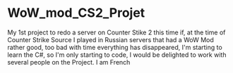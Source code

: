 # WoW_mod_CS2_Projet
My 1st project to redo a server on Counter Stike 2 this time if, at the time of Counter Strike Source I played in Russian servers that had a WoW Mod rather good, too bad with time everything has disappeared, I'm starting to learn the C#, so I'm only starting to code, I would be delighted to work with several people on the Project. I am French
